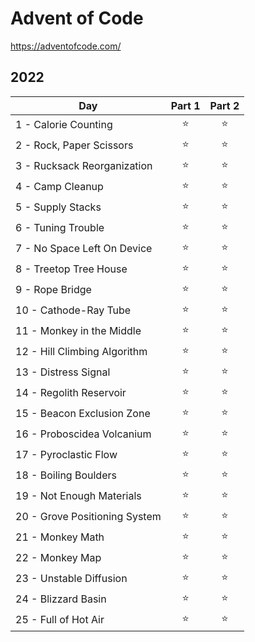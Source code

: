 # Advent of Code

https://adventofcode.com/

## 2022

| Day        | Part 1        | Part 2  |
| -----------|:-------------:|:-------:|
| 1 - Calorie Counting | :star: | :star: |
| 2 - Rock, Paper Scissors | :star: | :star: |
| 3 - Rucksack Reorganization | :star: | :star: |
| 4 - Camp Cleanup | :star: | :star: |
| 5 - Supply Stacks | :star: | :star: |
| 6 - Tuning Trouble | :star: | :star: |
| 7 - No Space Left On Device | :star: | :star: |
| 8 - Treetop Tree House | :star: | :star: |
| 9 - Rope Bridge | :star: | :star: |
| 10 - Cathode-Ray Tube | :star: | :star: |
| 11 - Monkey in the Middle | :star: | :star: |
| 12 - Hill Climbing Algorithm | :star: | :star: |
| 13 - Distress Signal | :star: | :star: |
| 14 - Regolith Reservoir | :star: | :star: |
| 15 - Beacon Exclusion Zone | :star: | :star: |
| 16 - Proboscidea Volcanium | :star: | :star: |
| 17 - Pyroclastic Flow | :star: | :star: |
| 18 - Boiling Boulders | :star: | :star: |
| 19 - Not Enough Materials | :star: | :star: |
| 20 - Grove Positioning System | :star: | :star: |
| 21 - Monkey Math | :star: | :star: |
| 22 - Monkey Map | :star: | :star: |
| 23 - Unstable Diffusion | :star: | :star: |
| 24 - Blizzard Basin | :star: | :star: |
| 25 - Full of Hot Air | :star: | :star: |
